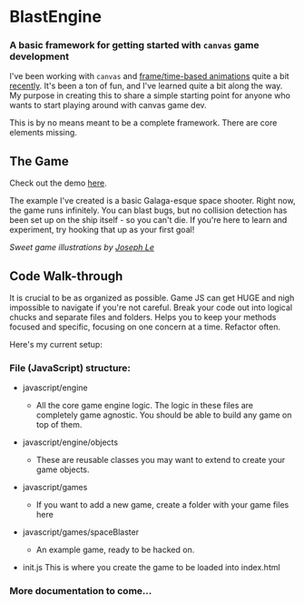 # BlastEngine 

### A basic framework for getting started with `canvas` game development

I've been working with `canvas` and [frame/time-based animations](http://viget.com/extend/time-based-animation) quite a bit [recently](http://puma.com/runpumarun). It's been a ton of fun, and I've learned quite a bit along the way. My purpose in creating this to share a simple starting point for anyone who wants to start playing around with canvas game dev.

This is by no means meant to be a complete framework. There are core elements missing.

## The Game

Check out the demo [here](http://greypants.github.com/blastEngine/).

The example I've created is a basic Galaga-esque space shooter. Right now, the game runs infinitely. You can blast bugs, but no collision detection has been set up on the ship itself - so you can't die. If you're here to learn and experiment, try hooking that up as your first goal!

*Sweet game illustrations by [Joseph Le](http://www.josephle.net/)*


## Code Walk-through
It is crucial to be as organized as possible. Game JS can get HUGE and nigh impossible to navigate if you're not careful. Break your code out into logical chucks and separate files and folders.  Helps you to keep your methods focused and specific, focusing on one concern at a time. Refactor often.

Here's my current setup:

### File (JavaScript) structure:
- javascript/engine
	- All the core game engine logic. The logic in these files are completely game agnostic. You should be able to build any game on top of them.
- javascript/engine/objects
	- These are reusable classes you may want to extend to create your game objects.

- javascript/games
	- If you want to add a new game, create a folder with your game files here
- javascript/games/spaceBlaster
	- An example game, ready to be hacked on.

- init.js
	This is where you create the game to be loaded into index.html

### More documentation to come...
